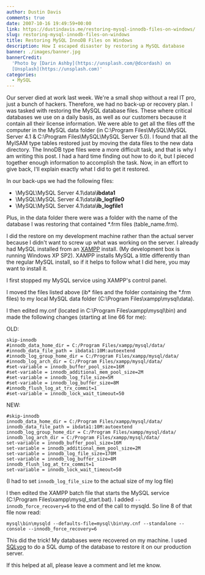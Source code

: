 ```yaml
---
author: Dustin Davis
comments: true
date: 2007-10-16 19:49:59+00:00
link: https://dustindavis.me/restoring-mysql-innodb-files-on-windows/
slug: restoring-mysql-innodb-files-on-windows
title: Restoring MySQL InnoDB Files on Windows
description: How I escaped disaster by restoring a MySQL database
banner: ./images/banner.jpg
bannerCredit:
  'Photo by [Darin Ashby](https://unsplash.com/@dcordash) on
  [Unsplash](https://unsplash.com)'
categories:
  - MySQL
---
```


Our server died at work last week. We're a small shop without a real IT pro,
just a bunch of hackers. Therefore, we had no back-up or recovery plan. I was
tasked with restoring the MySQL database files. These where critical databases
we use on a daily basis, as well as our customers because it contain all their
license information. We were able to get all the files off the computer in the
MySQL data folder (in C:\Program Files\MySQL\MySQL Server 4.1 & C:\Program
Files\MySQL\MySQL Server 5.0). I found that all the MyISAM type tables restored
just by moving the data files to the new data directory. The InnoDB type files
were a more difficult task, and that is why I am writing this post. I had a hard
time finding out how to do it, but I pieced together enough information to
accomplish the task. Now, in an effort to give back, I'll explain exactly what I
did to get it restored.

In our back-ups we had the following files:

- \MySQL\MySQL Server 4.1\data\\**ibdata1**
- \MySQL\MySQL Server 4.1\data\\**ib_logfile0**
- \MySQL\MySQL Server 4.1\data\\**ib_logfile1**

Plus, in the data folder there were was a folder with the name of the database I
was restoring that contained \*.frm files (table_name.frm).

I did the restore on my development machine rather than the actual server
because I didn't want to screw up what was working on the server. I already had
MySQL installed from an [XAMPP](http://www.xampp.org) install. (My development
box is running Windows XP SP2). XAMPP installs MySQL a little differently than
the regular MySQL install, so if it helps to follow what I did here, you may
want to install it.

I first stopped my MySQL service using XAMPP's control panel.

I moved the files listed above (ib\* files and the folder containing the \*.frm
files) to my local MySQL data folder (C:\Program Files\xampp\mysql\data).

I then edited my.cnf (located in C:\Program Files\xampp\mysql\bin) and made the
following changes (starting at line 66 for me):

OLD:

```text
skip-innodb
#innodb_data_home_dir = C:/Program Files/xampp/mysql/data/
#innodb_data_file_path = ibdata1:10M:autoextend
#innodb_log_group_home_dir = C:/Program Files/xampp/mysql/data/
#innodb_log_arch_dir = C:/Program Files/xampp/mysql/data/
#set-variable = innodb_buffer_pool_size=16M
#set-variable = innodb_additional_mem_pool_size=2M
#set-variable = innodb_log_file_size=5M
#set-variable = innodb_log_buffer_size=8M
#innodb_flush_log_at_trx_commit=1
#set-variable = innodb_lock_wait_timeout=50
```

NEW:

```text
#skip-innodb
innodb_data_home_dir = C:/Program Files/xampp/mysql/data/
innodb_data_file_path = ibdata1:10M:autoextend
innodb_log_group_home_dir = C:/Program Files/xampp/mysql/data/
innodb_log_arch_dir = C:/Program Files/xampp/mysql/data/
set-variable = innodb_buffer_pool_size=16M
set-variable = innodb_additional_mem_pool_size=2M
set-variable = innodb_log_file_size=170M
set-variable = innodb_log_buffer_size=8M
innodb_flush_log_at_trx_commit=1
set-variable = innodb_lock_wait_timeout=50
```

(I had to set `innodb_log_file_size` to the actual size of my log file)

I then edited the XAMPP batch file that starts the MySQL service (C:\Program
Files\xampp\mysql_start.bat). I added `--innodb_force_recovery=6` to the end of
the call to mysqld. So line 8 of that file now read:

```text
mysql\bin\mysqld --defaults-file=mysql\bin\my.cnf --standalone --console --innodb_force_recovery=6
```

This did the trick! My databases were recovered on my machine. I used
[SQLyog](http://www.webyog.com/en/downloads.php) to do a SQL dump of the
database to restore it on our production server.

If this helped at all, please leave a comment and let me know.
